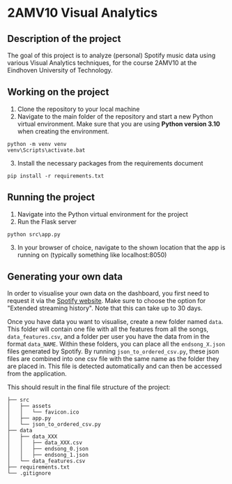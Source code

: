 # 2AMV10 Visual Analytics

## Description of the project
The goal of this project is to analyze (personal) Spotify music data using various Visual Analytics techniques, for the course 2AMV10 at the Eindhoven University of Technology.

## Working on the project
1. Clone the repository to your local machine
2. Navigate to the main folder of the repository and start a new Python virtual environment. Make sure that you are using **Python version 3.10** when creating the environment.
```
python -m venv venv
venv\Scripts\activate.bat
```
3. Install the necessary packages from the requirements document
```
pip install -r requirements.txt
```

## Running the project
1. Navigate into the Python virtual environment for the project
2. Run the Flask server
```
python src\app.py
```
3. In your browser of choice, navigate to the shown location that the app is running on (typically something like localhost:8050)

## Generating your own data
In order to visualise your own data on the dashboard, you first need to request it via the [Spotify website](https://www.spotify.com/nl/account/privacy/). Make sure to choose the option for "Extended streaming history". Note that this can take up to 30 days.

Once you have data you want to visualise, create a new folder named `data`. This folder will contain one file with all the features from all the songs, `data_features.csv`, and a folder per user you have the data from in the format `data_NAME`. Within these folders, you can place all the `endsong_X.json` files generated by Spotify. By running `json_to_ordered_csv.py`, these json files are combined into one csv file with the same name as the folder they are placed in. This file is detected automatically and can then be accessed from the application.

This should result in the final file structure of the project:

```
├── src
│   ├── assets
│   │   └── favicon.ico
│   ├── app.py
│   └── json_to_ordered_csv.py
├── data
│   ├── data_XXX
│   │   ├── data_XXX.csv
│   │   ├── endsong_0.json
│   │   ├── endsong_1.json
│   └── data_features.csv
├── requirements.txt
└── .gitignore
```